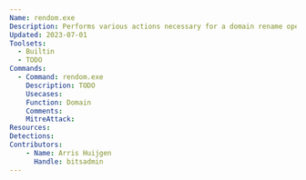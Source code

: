 ```yaml
---
Name: rendom.exe
Description: Performs various actions necessary for a domain rename operation
Updated: 2023-07-01
Toolsets:
  - Builtin
  - TODO
Commands:
  - Command: rendom.exe
    Description: TODO
    Usecases:
    Function: Domain
    Comments:
    MitreAttack:
Resources:
Detections:
Contributors:
    - Name: Arris Huijgen
      Handle: bitsadmin
---
```

